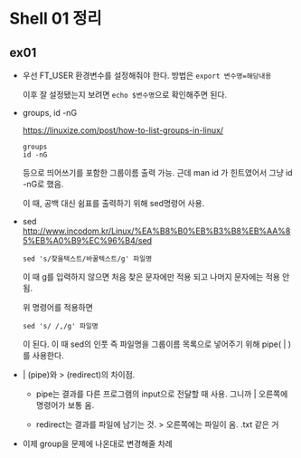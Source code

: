 # Shell 01 정리
## ex01
* 우선 FT_USER 환경변수를 설정해줘야 한다. 방법은 ```export 변수명=해당내용```
  
  이후 잘 설정됐는지 보려면  ```echo $변수명```으로 확인해주면 된다.
  
* groups, id -nG

  <https://linuxize.com/post/how-to-list-groups-in-linux/>
  
  ```
  groups
  id -nG
  ```
  
  등으로 띄어쓰기를 포함한 그룹이름 출력 가능. 근데 man id 가 힌트였어서 그냥 id -nG로 했음.

  이 때, 공백 대신 쉼표를 출력하기 위해 sed명령어 사용.
* sed
  <http://www.incodom.kr/Linux/%EA%B8%B0%EB%B3%B8%EB%AA%85%EB%A0%B9%EC%96%B4/sed>

  ```
  sed 's/찾을텍스트/바꿀텍스트/g' 파일명
  ```
  이 때 g를 입력하지 않으면 처음 찾은 문자에만 적용 되고 나머지 문자에는 적용 안 됨.
  
  위 명령어를 적용하면
  
  ```
  sed 's/ /,/g' 파일명
  ```
  이 된다. 이 때 sed의 인풋 즉 파일명을 그룹이름 목록으로 넣어주기 위해 pipe( | )를 사용한다.

*  | (pipe)와 > (redirect)의 차이점.
  
    - pipe는 결과를 다른 프로그램의 input으로 전달할 때 사용. 그니까 | 오른쪽에 명령어가 보통 옴.
    
    - redirect는 결과를 파일에 남기는 것. > 오른쪽에는 파일이 옴. .txt 같은 거
 
 * 이제 group을 문제에 나온대로 변경해줄 차례
  
